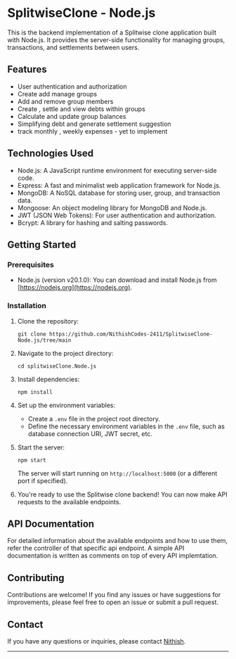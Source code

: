 

# SplitwiseClone - Node.js

This is the backend implementation of a Splitwise clone application built with Node.js. It provides the server-side functionality for managing groups, transactions, and settlements between users.

## Features

- User authentication and authorization
- Create add manage  groups
- Add and remove group members 
- Create , settle and view debts within groups
- Calculate and update group balances
- Simplifying debt and generate settlement suggestion
- track monthly , weekly  expenses - yet to implement

## Technologies Used

- Node.js: A JavaScript runtime environment for executing server-side code.
- Express: A fast and minimalist web application framework for Node.js.
- MongoDB: A NoSQL database for storing user, group, and transaction data.
- Mongoose: An object modeling library for MongoDB and Node.js.
- JWT (JSON Web Tokens): For user authentication and authorization.
- Bcrypt: A library for hashing and salting passwords.

## Getting Started

### Prerequisites

- Node.js (version v20.1.0): You can download and install Node.js from [https://nodejs.org](https://nodejs.org).

### Installation

1. Clone the repository:

   ```shell
   git clone https://github.com/NithishCodes-2411/SplitwiseClone-Node.js/tree/main
   ```

2. Navigate to the project directory:

   ```shell
   cd splitwiseClone.Node.js
   ```

3. Install dependencies:

   ```shell
   npm install
   ```

4. Set up the environment variables:
   - Create a `.env` file in the project root directory.
   - Define the necessary environment variables in the `.env` file, such as database connection URI, JWT secret, etc.

5. Start the server:

   ```shell
   npm start
   ```

   The server will start running on `http://localhost:5000` (or a different port if specified).

6. You're ready to use the Splitwise clone backend! You can now make API requests to the available endpoints.

## API Documentation

For detailed information about the available endpoints and how to use them, refer the controller of that specific api endpoint. A simple API documentation is written as comments on top of every API implemtation.

## Contributing

Contributions are welcome! If you find any issues or have suggestions for improvements, please feel free to open an issue or submit a pull request.

## Contact

If you have any questions or inquiries, please contact [Nithish](mailto:nituu2411@gmail.com).

---


